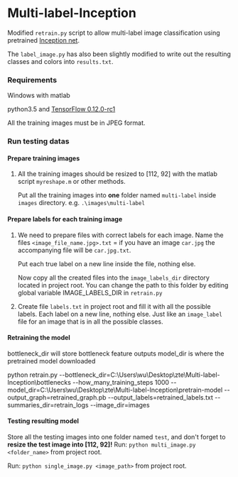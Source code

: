 # Multi-label-Inception
Modified `retrain.py` script to allow multi-label image classification using pretrained [Inception net](https://github.com/tensorflow/models/tree/master/inception).

The `label_image.py` has also been slightly modified to write out the resulting classes and colors into `results.txt`. 

### Requirements
Windows with matlab

python3.5 and [TensorFlow 0.12.0-rc1](https://github.com/tensorflow/tensorflow/releases/tag/0.12.0-rc1)

All the training images must be in JPEG format.

### Run testing datas

#### Prepare training images
1. All the training images should be resized to [112, 92] with the matlab script `myreshape.m` or other methods.

   Put all the training images into **one** folder named `multi-label` inside `images` directory. 
   e.g.  `.\images\multi-label`

#### Prepare labels for each training image
1. We need to prepare files with correct labels for each image.
   Name the files `<image_file_name.jpg>.txt` = if you have an image `car.jpg` the accompanying file will be `car.jpg.txt`. 

   Put each true label on a new line inside the file, nothing else.

   Now copy all the created files into the `image_labels_dir` directory located in project root.
   You can change the path to this folder by editing global variable IMAGE_LABELS_DIR in `retrain.py`

2. Create file `labels.txt` in project root and fill it with all the possible labels. 
   Each label on a new line, nothing else.
   Just like an `image_label` file for an image that is in all the possible classes.

#### Retraining the model
bottleneck_dir will store bottleneck feature outputs
model_dir is where the pretrained model downloaded

python retrain.py --bottleneck_dir=C:\Users\wu\Desktop\zte\Multi-label-Inception\bottlenecks --how_many_training_steps 1000 --model_dir=C:\Users\wu\Desktop\zte\Multi-label-Inception\pretrain-model --output_graph=retrained_graph.pb --output_labels=retrained_labels.txt --summaries_dir=retrain_logs --image_dir=images

#### Testing resulting model
Store all the testing images into one folder named `test`, and don't forget to **resize the test image into [112, 92]!**
Run: `python multi_image.py <folder_name>` from project root.

Run: `python single_image.py <image_path>` from project root.
